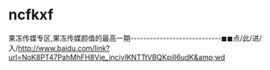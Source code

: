 # ncfkxf
果冻传媒专区,果冻传媒颜值的最高一期----------------------------◼◼点/此/进/入/http://www.baidu.com/link?url=NoK8PT47PahMhFH8Vie_jnciyIKNTTtVBQKpill6udK&amp;wd
